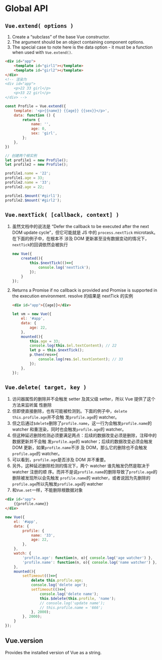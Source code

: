 # Global API

## `Vue.extend( options )`
1. Create a “subclass” of the base Vue constructor.
2. The argument should be an object containing component options.
3. The special case to note here is the data option - it must be a function when
used with `Vue.extend()`.
```html
<div id="app">
    <template id="girl1"></template>
    <template id="girl2"></template>
</div>
<!-- 渲染为
<div id="app">
    <p>22 33 girl</p>
    <p>33 22 girl</p>
</div> -->
```
```js
const Profile = Vue.extend({
    template: '<p>{{name}} {{age}} {{sex}}</p>',
    data: function () {
        return {
            name: '',
            age: 0,
            sex: 'girl',
        };
    },
})

// 创建两个根实例
let profile1 = new Profile();
let profile2 = new Profile();

profile1.name = '22';
profile1.age = 33;
profile2.name = '33';
profile2.age = 22;

profile1.$mount('#girl1');
profile2.$mount('#girl2');
```


## `Vue.nextTick( [callback, context] )`
1. 虽然文档中的说法是 “Defer the callback to be executed after the next DOM update
cycle”，但它可能就是 JS 中的 `process.nextTick` microtask。在下面的例子中，在根本不
涉及 DOM 更新甚至没有数据变动的情况下，`nextTick`的回调依然会被执行
    ```js
    new Vue({
        created(){
            this.$nextTick(()=>{
                console.log('nextTick');
            });
        }
    });
    ```
2. Returns a Promise if no callback is provided and Promise is supported in the
execution environment. resolve 的结果是 nextTick 的实例
    ```html
    <div id="app">{{age}}</div>
    ```
    ```js
    let vm = new Vue({
        el: '#app',
        data: {
            age: 22,
        },
        mounted(){
            this.age = 33;
            console.log(this.$el.textContent); // 22
            let p = this.$nextTick();
            p.then(res=>{
                console.log(res.$el.textContent); // 33
            });
        },
    });
    ```


## `Vue.delete( target, key )`
1. 访问器属性的删除并不会触发 setter 及其父级 setter，所以 Vue 提供了这个方法来监听属
性删除
2. 但即使直接删除，也有可能被检测到。下面的例子中，`delete this.profile.age`并不会触
发`profile.age`的 watcher。
3. 但之后通过`$delete`删除了`profile.name`，这一行为会触发`profile.name`的 watcher
和重渲染，同时也会触发`profile.age`的 watcher。
4. 但这种延迟删除检测必须要满足两点：后续的数据改变必须是删除，注释中的数据更新并不会触
发`profile.age`的 watcher；后续的数据改变必须会触发 DOM 更新，如果`profile.name`不涉
及 DOM，那么它的删除也不会触发`profile.age`的 watcher。
5. 可以看到，`profile.age`是否涉及 DOM 并不重要。
6. 另外，这种延迟删除检测的情况下，两个 watcher 谁先触发仍然是取决于 watcher 注册的顺
序。而并不是说`profile.name`的删除导致了`profile.age`的删除被发现所以会先触发
`profile.name`的 watcher，或者说因为先删除的`profile.age`所以先触发`profile.age`的
watcher
7. 和`Vue.set`一样，不能删除根数据对象

```html
<div id="app">
    {{profile.name}}
</div>
```
```js
new Vue({
    el: '#app',
    data: {
        profile: {
            name: '33',
            age: 22,
        },
    },
    watch: {
        'profile.age': function(n, o){ console.log('age watcher') },
        'profile.name': function(n, o){ console.log('name watcher') },
    },
    mounted(){
        setTimeout(()=>{
            delete this.profile.age;
            console.log('delete age');
            setTimeout(()=>{
                console.log('delete name');
                this.$delete(this.profile, 'name');
                // console.log('update name');
                // this.profile.name = '666';
            }, 2000);
        }, 2000);
    }
});
```


## Vue.version
Provides the installed version of Vue as a string.
